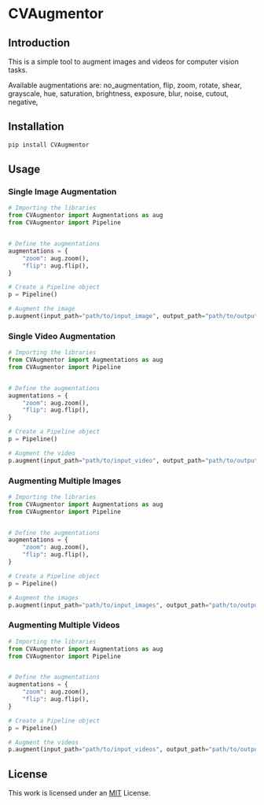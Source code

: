 # CVAugmentor
## Introduction
This is a simple tool to augment images and videos for computer vision tasks.

Available augmentations are:
    no_augmentation,
    flip,
    zoom,
    rotate,
    shear,
    grayscale,
    hue,
    saturation,
    brightness,
    exposure,
    blur,
    noise,
    cutout,
    negative,
## Installation
```bash
pip install CVAugmentor
```
## Usage
### Single Image Augmentation
```python
# Importing the libraries
from CVAugmentor import Augmentations as aug
from CVAugmentor import Pipeline


# Define the augmentations
augmentations = {
    "zoom": aug.zoom(),
    "flip": aug.flip(),
}

# Create a Pipeline object
p = Pipeline()

# Augment the image
p.augment(input_path="path/to/input_image", output_path="path/to/output_image", target="image", type="single", mode="singular", augmentations=augmentations, verbose=True, warn_verbose=True)
```
### Single Video Augmentation
```python
# Importing the libraries
from CVAugmentor import Augmentations as aug
from CVAugmentor import Pipeline


# Define the augmentations
augmentations = {
    "zoom": aug.zoom(),
    "flip": aug.flip(),
}

# Create a Pipeline object
p = Pipeline()

# Augment the video
p.augment(input_path="path/to/input_video", output_path="path/to/output_video", target="video", type="single", mode="singular", augmentations=augmentations, verbose=True, warn_verbose=True)
```
### Augmenting Multiple Images
```python
# Importing the libraries
from CVAugmentor import Augmentations as aug
from CVAugmentor import Pipeline


# Define the augmentations
augmentations = {
    "zoom": aug.zoom(),
    "flip": aug.flip(),
}

# Create a Pipeline object
p = Pipeline()

# Augment the images
p.augment(input_path="path/to/input_images", output_path="path/to/output_images", target="image", type="batch", mode="singular", augmentations=augmentations, verbose=True, warn_verbose=True)
```
### Augmenting Multiple Videos
```python
# Importing the libraries
from CVAugmentor import Augmentations as aug
from CVAugmentor import Pipeline


# Define the augmentations
augmentations = {
    "zoom": aug.zoom(),
    "flip": aug.flip(),
}

# Create a Pipeline object
p = Pipeline()

# Augment the videos
p.augment(input_path="path/to/input_videos", output_path="path/to/output_videos", target="video", type="batch", mode="singular", augmentations=augmentations, verbose=True, warn_verbose=True)
```
## License
This work is licensed under an [MIT](https://choosealicense.com/licenses/mit/) License.